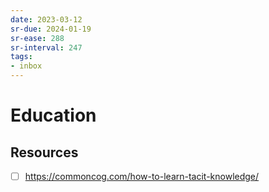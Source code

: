 ```yaml
---
date: 2023-03-12
sr-due: 2024-01-19
sr-ease: 288
sr-interval: 247
tags:
- inbox
---
```


# Education

## Resources

- [ ] https://commoncog.com/how-to-learn-tacit-knowledge/
